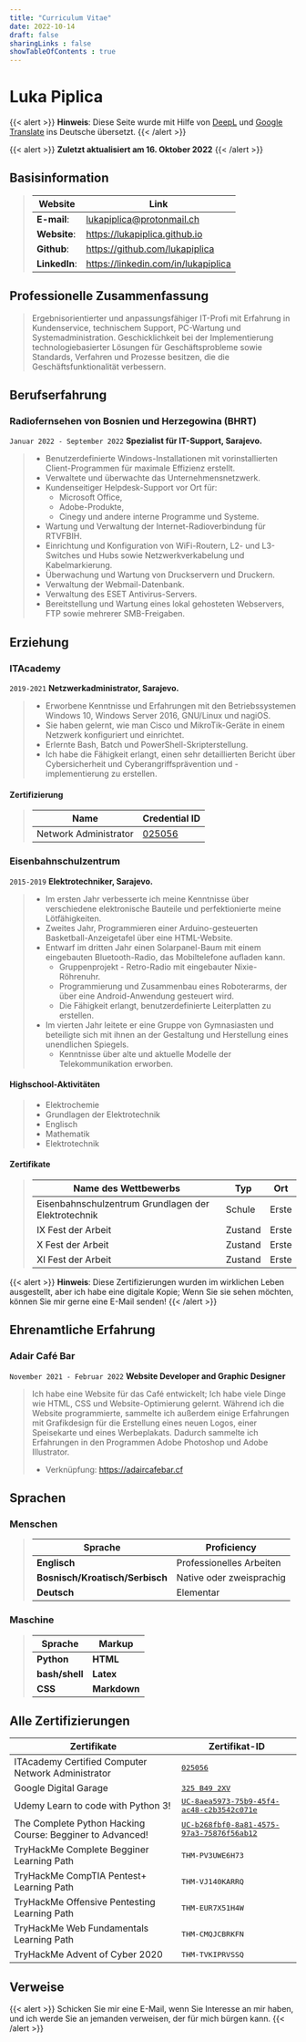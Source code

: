 ```yaml
---
title: "Curriculum Vitae"
date: 2022-10-14
draft: false
sharingLinks : false
showTableOfContents : true
---
```


# Luka Piplica

{{< alert >}}
**Hinweis**: Diese Seite wurde mit Hilfe von [DeepL](https://www.deepl.com/translator) und [Google Translate](https://translate.google.com/) ins Deutsche übersetzt.
{{< /alert >}}

{{< alert >}}
**Zuletzt aktualisiert am 16. Oktober 2022**
{{< /alert >}}

## Basisinformation

> | Website | Link |  
> | ------- | ---- |
> | **E-mail**: | lukapiplica@protonmail.ch |
> | **Website**: | https://lukapiplica.github.io |
> | **Github**: | https://github.com/lukapiplica |
> | **LinkedIn**: | https://linkedin.com/in/lukapiplica |

## Professionelle Zusammenfassung

> Ergebnisorientierter und anpassungsfähiger IT-Profi mit Erfahrung in Kundenservice, technischem Support, PC-Wartung und Systemadministration. Geschicklichkeit bei der Implementierung technologiebasierter Lösungen für Geschäftsprobleme sowie Standards, Verfahren und Prozesse besitzen, die die Geschäftsfunktionalität verbessern.

## Berufserfahrung
### Radiofernsehen von Bosnien und Herzegowina (BHRT)

`Januar 2022 - September 2022`
__Spezialist für IT-Support, Sarajevo.__

>- Benutzerdefinierte Windows-Installationen mit vorinstallierten Client-Programmen für maximale Effizienz erstellt.
>- Verwaltete und überwachte das Unternehmensnetzwerk.
>- Kundenseitiger Helpdesk-Support vor Ort für:
>   + Microsoft Office,
>   + Adobe-Produkte,
>   + Cinegy und andere interne Programme und Systeme.
>- Wartung und Verwaltung der Internet-Radioverbindung für RTVFBIH.
>- Einrichtung und Konfiguration von WiFi-Routern, L2- und L3-Switches und Hubs sowie Netzwerkverkabelung und Kabelmarkierung.
>- Überwachung und Wartung von Druckservern und Druckern.
>- Verwaltung der Webmail-Datenbank.
>- Verwaltung des ESET Antivirus-Servers.
>- Bereitstellung und Wartung eines lokal gehosteten Webservers, FTP sowie mehrerer SMB-Freigaben.

## Erziehung
### ITAcademy

`2019-2021`
__Netzwerkadministrator, Sarajevo.__

>- Erworbene Kenntnisse und Erfahrungen mit den Betriebssystemen Windows 10, Windows Server 2016, GNU/Linux und nagiOS.
>- Sie haben gelernt, wie man Cisco und MikroTik-Geräte in einem Netzwerk konfiguriert und einrichtet.
>- Erlernte Bash, Batch und PowerShell-Skripterstellung.
>- Ich habe die Fähigkeit erlangt, einen sehr detaillierten Bericht über Cybersicherheit und Cyberangriffsprävention und -implementierung zu erstellen.

#### Zertifizierung

> | Name | Credential ID |
> | ---- | -------------- |
> | Network Administrator | [025056](https://www.link-group.eu/certificate/) |

### Eisenbahnschulzentrum

`2015-2019`
__Elektrotechniker, Sarajevo.__

>- Im ersten Jahr verbesserte ich meine Kenntnisse über verschiedene elektronische Bauteile und perfektionierte meine Lötfähigkeiten.  
>- Zweites Jahr, Programmieren einer Arduino-gesteuerten Basketball-Anzeigetafel über eine HTML-Website. 
>- Entwarf im dritten Jahr einen Solarpanel-Baum mit einem eingebauten Bluetooth-Radio, das Mobiltelefone aufladen kann.
>   + Gruppenprojekt - Retro-Radio mit eingebauter Nixie-Röhrenuhr. 
>   + Programmierung und Zusammenbau eines Roboterarms, der über eine Android-Anwendung gesteuert wird.
>   + Die Fähigkeit erlangt, benutzerdefinierte Leiterplatten zu erstellen. 
>- Im vierten Jahr leitete er eine Gruppe von Gymnasiasten und beteiligte sich mit ihnen an der Gestaltung und Herstellung eines unendlichen Spiegels. 
>   + Kenntnisse über alte und aktuelle Modelle der Telekommunikation erworben.

#### Highschool-Aktivitäten

>- Elektrochemie
>- Grundlagen der Elektrotechnik 
>- Englisch 
>- Mathematik
>- Elektrotechnik

#### Zertifikate

> | Name des Wettbewerbs | Typ | Ort |
> | -------------------- | --- | --- |
> | Eisenbahnschulzentrum Grundlagen der Elektrotechnik | Schule | Erste |
> | IX Fest der Arbeit | Zustand | Erste |
> | X Fest der Arbeit | Zustand | Erste |
> | XI Fest der Arbeit | Zustand | Erste |

{{< alert >}}
**Hinweis**: Diese Zertifizierungen wurden im wirklichen Leben ausgestellt, aber ich habe eine digitale Kopie; Wenn Sie sie sehen möchten, können Sie mir gerne eine E-Mail senden!
{{< /alert >}}


## Ehrenamtliche Erfahrung
### Adair Café Bar

`November 2021 - Februar 2022`
__Website Developer and Graphic Designer__
>Ich habe eine Website für das Café entwickelt; Ich habe viele Dinge wie HTML, CSS und Website-Optimierung gelernt. Während ich die Website programmierte, sammelte ich außerdem einige Erfahrungen mit Grafikdesign für die Erstellung eines neuen Logos, einer Speisekarte und eines Werbeplakats. Dadurch sammelte ich Erfahrungen in den Programmen Adobe Photoshop und Adobe Illustrator. 
>+ Verknüpfung: https://adaircafebar.cf

## Sprachen
### Menschen

> | Sprache | Proficiency |
> | ------- | ---------- |
> | **Englisch** | Professionelles Arbeiten |
> | **Bosnisch/Kroatisch/Serbisch** | Native oder zweisprachig |
> | **Deutsch** | Elementar |

### Maschine

> | Sprache | Markup |
> | ------- | ------ |
> | **Python** | **HTML** |
> | **bash/shell** | **Latex** |
> | **CSS** | **Markdown** |

## Alle Zertifizierungen

| Zertifikate | Zertifikat-ID |
| ----------- | ------------- |
| ITAcademy Certified Computer Network Administrator  | <kbd> [025056](https://www.link-group.eu/certificate) </kbd> |
| Google Digital Garage | <kbd> [325 B49 2XV](https://learndigital.withgoogle.com/digitalgarage/validate-certificate-code) </kbd> |
| Udemy Learn to code with Python 3! | <kbd> [UC-8aea5973-75b9-45f4-ac48-c2b3542c071e](https://ude.my/UC-b268fbf0-8a81-4575-97a3-75876f56ab12) </kbd> |
| The Complete Python Hacking Course: Begginer to Advanced! | <kbd> [UC-b268fbf0-8a81-4575-97a3-75876f56ab12](https://ude.my/UC-8aea5973-75b9-45f4-ac48-c2b3542c071e) </kbd> |
| TryHackMe Complete Begginer Learning Path  | <kbd> THM-PV3UWE6H73 </kbd> |
| TryHackMe CompTIA Pentest+ Learning Path  | <kbd> THM-VJ140KARRQ </kbd> |
| TryHackMe Offensive Pentesting Learning Path  | <kbd> THM-EUR7X51H4W </kbd> |
| TryHackMe Web Fundamentals Learning Path  | <kbd> THM-CMQJCBRKFN </kbd> |
| TryHackMe Advent of Cyber 2020  | <kbd> THM-TVKIPRVSSQ </kbd> |

## Verweise

{{< alert >}}
Schicken Sie mir eine E-Mail, wenn Sie Interesse an mir haben, und ich werde Sie an jemanden verweisen, der für mich bürgen kann.
{{< /alert >}}







































